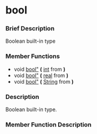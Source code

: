 #  bool  
###  Brief Description  
Boolean built-in type
###  Member Functions 
  * void [bool"](#bool) **(** [int](class_int) from  **)**
  * void [bool"](#bool) **(** [real](class_real) from  **)**
  * void [bool"](#bool) **(** [String](class_string) from  **)**
###  Description  
Boolean built-in type.
###  Member Function Description  
